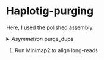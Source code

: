 # Haplotig-purging
Here, I used the polished assembly.

<details>
  <summary><em>Asymmetron</em> purge_dups</summary>
  
  ### Mapping short reads using BWA MEM (BWA v0.7.17)
  1. Create an index
  ```
  bwa index asm.fasta
  ```
  Where `asm.fasta` is the polished assembly.
  2. Map short reads
  ```
  bwa mem -t 14 asm.fasta ASY_R1.fastq.gz ASY_R2.fastq.gz > out.sam
  ```
  Where `ASY_R1.fastq.gz` and `ASY_R2.fastq.gz` are forward (R1) and reverse (R2) reads.
  3. Convert output from `.sam` to `.bam`
  ```
  samtools view -S -b out.sam > out.bam
  ```
  ### purge_dups v1.2.5
  1. Calculate read depth histogram
  ```
  ./purge_dups/src/ngscstat out.bam
  ```
  Where `out.bam` is the output from the alignment step.
  2. Calculate base-level read depth
  ```
  ./purge_dups/bin/calcuts TX.stat > cutoffs 2>calcults.log
  ```
  The custom cutoffs are `5 38  62  75  125 225`
  3. Split an assembly and do a self-self alignment
  ```
  ./purge_dups/bin/split_fa asm.fasta > asm.split
  ```
  ```
  minimap2 -xasm20 -DP asm.split asm.split | gzip -c - > asm.split.self.paf.gz
  ```
  Where `asm.split` is the split assembly.
  4. Purge haplotigs and overlaps
  ```
  ./purge_dups/bin/purge_dups -2 -T cutoffs -c TX.base.cov asm.split.self.paf.gz > dups.bed 2> purge_dups.log
  ```
  Where `cutoffs` is a file containing the manually calculated cutoffs.
  5. Get purged primary and haplotig sequences.
  
  ```
  ./purge_dups/bin/get_seqs dups.bed asm.fasta
  ```
  Where `.bed` file `dups.bed` contains the coordinates for purging.
</details>

  1. Run Minimap2 to align long-reads
